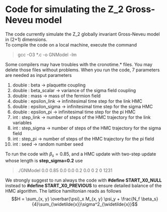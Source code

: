# Code for simulating the Z_2 Gross-Neveu model

The code currently simulate the Z_2 globally invariant Gross-Neveu model in (2+1) dimensions.  
To compile the code on a local machine, execute the command

> gcc -O3 *.c -o GNModel -lm

Some compilers may have troubles with the cronotime.* files. You may delete those files without problems.
When you run the code, 7 parameters are needed as input parameters

1. double : beta -> plaquette coupling
2. double : beta_scalar -> variance of the sigma field coupling
3. double : mass -> mass of the fermion field
4. double : epsilon_link -> infinitesimal time step for the link HMC
5. double : epsilon_sigma -> infinitesimal time step for the sigma HMC
6. double : epsilon_pi -> infinitesimal time step for the pi HMC
7. int : step_link -> number of steps of the HMC trajectory for the link variables
8. int : step_sigma -> number of steps of the HMC trajectory for the sigma field
9. int : step_pi -> number of steps of the HMC trajectory for the pi field
10. int : seed -> random number seed

To run the code with $\beta_s=0.85$, and a HMC update with two-step update whose length is **step_sigma=0.2** use 

> ./GNModel 0.0 0.85 0.0 0.0 0.2 0.0 0 2 0 1231

We strongly suggest to run always the code with **#define START_X0_NULL** instead to **#define START_X0_PREVIOUS** to ensure detailed balance of the HMC algorithm.
The lattice hamiltonian reads as follows
$$H = \sum_{x, y} \overbar{\psi}_x M_{x, y} \psi_y + \frac{N_f \beta_s}{4}\sum_{\widetilde{x}}\sigma^2_{\widetilde{x}}$$
